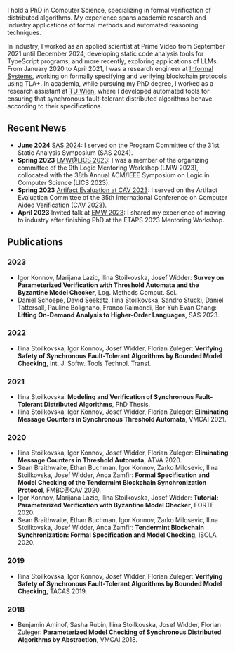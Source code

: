 I hold a PhD in Computer Science, specializing in formal verification of distributed algorithms. My experience spans academic research and industry applications of formal methods and automated reasoning techniques.

In industry, I worked as an applied scientist at Prime Video from September 2021 until December 2024, developing static code analysis tools for TypeScript programs, and more recently, exploring applications of LLMs. 
From January 2020 to April 2021, I was a research engineer at [Informal Systems](https://informal.systems/), working on formally specifying and verifying blockchain protocols using TLA+. 
In academia, while pursuing my PhD degree, I worked as a research assistant at [TU Wien](https://forsyte.at/), where I developed automated tools for ensuring that synchronous fault-tolerant distributed algorithms behave according to their specifications.

## Recent News

 - **June 2024** [SAS 2024](https://2024.splashcon.org/home/sas-2024): I served on the Program Committee of the 31st Static Analysis Symposium (SAS 2024).
 - **Spring 2023** [LMW@LICS 2023](https://logic-mentoring-workshop.github.io/lics23/): I was a member of the organizing committee of the 9th Logic Mentoring Workshop (LMW 2023), collocated with the 38th Annual ACM/IEEE Symposium on Logic in Computer Science (LICS 2023).
 - **Spring 2023** [Artifact Evaluation at CAV 2023](https://www.i-cav.org/2023/artifact-evaluation/): I served on the Artifact Evaluation Committee of the 35th International Conference on Computer Aided Verification (CAV 2023).
 - **April 2023** Invited talk at [EMW 2023](https://etaps.org/2023/sat-events/mentoring-workshop/): I shared my experience of moving to industry after finishing PhD at the ETAPS 2023 Mentoring Workshop.
   
## Publications 

### 2023
- Igor Konnov, Marijana Lazic, Ilina Stoilkovska, Josef Widder:
**Survey on Parameterized Verification with Threshold Automata and the Byzantine Model Checker**, Log. Methods Comput. Sci.
- Daniel Schoepe, David Seekatz, Ilina Stoilkovska, Sandro Stucki, Daniel Tattersall, Pauline Bolignano, Franco Raimondi, Bor-Yuh Evan Chang:
**Lifting On-Demand Analysis to Higher-Order Languages**, SAS 2023.
  

### 2022
- Ilina Stoilkovska, Igor Konnov, Josef Widder, Florian Zuleger:
**Verifying Safety of Synchronous Fault-Tolerant Algorithms by Bounded Model Checking**, Int. J. Softw. Tools Technol. Transf.

### 2021
- Ilina Stoilkovska: 
**Modeling and Verification of Synchronous Fault-Tolerant Distributed Algorithms**, PhD Thesis.
- Ilina Stoilkovska, Igor Konnov, Josef Widder, Florian Zuleger:
**Eliminating Message Counters in Synchronous Threshold Automata**, VMCAI 2021.

### 2020
- Ilina Stoilkovska, Igor Konnov, Josef Widder, Florian Zuleger:
**Eliminating Message Counters in Threshold Automata**, ATVA 2020.
- Sean Braithwaite, Ethan Buchman, Igor Konnov, Zarko Milosevic, Ilina Stoilkovska, Josef Widder, Anca Zamfir:
**Formal Specification and Model Checking of the Tendermint Blockchain Synchronization Protocol**, FMBC@CAV 2020.
- Igor Konnov, Marijana Lazic, Ilina Stoilkovska, Josef Widder:
**Tutorial: Parameterized Verification with Byzantine Model Checker**, FORTE 2020.
- Sean Braithwaite, Ethan Buchman, Igor Konnov, Zarko Milosevic, Ilina Stoilkovska, Josef Widder, Anca Zamfir:
**Tendermint Blockchain Synchronization: Formal Specification and Model Checking**, ISOLA 2020.

### 2019
- Ilina Stoilkovska, Igor Konnov, Josef Widder, Florian Zuleger: 
**Verifying Safety of Synchronous Fault-Tolerant Algorithms by Bounded Model Checking**, TACAS 2019.

### 2018

- Benjamin Aminof, Sasha Rubin, Ilina Stoilkovska, Josef Widder, Florian Zuleger:
**Parameterized Model Checking of Synchronous Distributed Algorithms by Abstraction**, VMCAI 2018.

<!-- 

## Header 2

> This is a blockquote following a header.
>
> When something is important enough, you do it even if the odds are not in your favor.

### Header 3

```js
// Javascript code with syntax highlighting.
var fun = function lang(l) {
  dateformat.i18n = require('./lang/' + l)
  return true;
}
```

```ruby
# Ruby code with syntax highlighting
GitHubPages::Dependencies.gems.each do |gem, version|
  s.add_dependency(gem, "= #{version}")
end
```

#### Header 4

*   This is an unordered list following a header.
*   This is an unordered list following a header.
*   This is an unordered list following a header.

##### Header 5

1.  This is an ordered list following a header.
2.  This is an ordered list following a header.
3.  This is an ordered list following a header.

###### Header 6

| head1        | head two          | three |
|:-------------|:------------------|:------|
| ok           | good swedish fish | nice  |
| out of stock | good and plenty   | nice  |
| ok           | good `oreos`      | hmm   |
| ok           | good `zoute` drop | yumm  |

### There's a horizontal rule below this.

* * *

### Here is an unordered list:

*   Item foo
*   Item bar
*   Item baz
*   Item zip

### And an ordered list:

1.  Item one
1.  Item two
1.  Item three
1.  Item four

### And a nested list:

- level 1 item
  - level 2 item
  - level 2 item
    - level 3 item
    - level 3 item
- level 1 item
  - level 2 item
  - level 2 item
  - level 2 item
- level 1 item
  - level 2 item
  - level 2 item
- level 1 item

### Small image

![Octocat](https://github.githubassets.com/images/icons/emoji/octocat.png)

### Large image

![Branching](https://guides.github.com/activities/hello-world/branching.png)


### Definition lists can be used with HTML syntax.

<dl>
<dt>Name</dt>
<dd>Godzilla</dd>
<dt>Born</dt>
<dd>1952</dd>
<dt>Birthplace</dt>
<dd>Japan</dd>
<dt>Color</dt>
<dd>Green</dd>
</dl>

```
Long, single-line code blocks should not wrap. They should horizontally scroll if they are too long. This line should be long enough to demonstrate this.
```

```
The final element.
```
 -->

